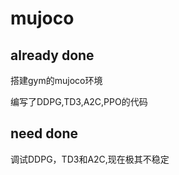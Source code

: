 # mujoco



already done 
-
搭建gym的mujoco环境

编写了DDPG,TD3,A2C,PPO的代码


need done
-
调试DDPG，TD3和A2C,现在极其不稳定





